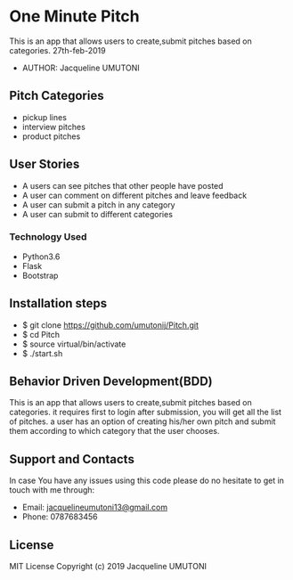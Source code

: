 # One Minute Pitch

This is an app that allows users to create,submit pitches based on categories. 27th-feb-2019

* AUTHOR: Jacqueline UMUTONI

## Pitch Categories

* pickup lines
* interview pitches
* product pitches

## User Stories

* A users can see pitches that other people have posted
* A user can comment on different pitches and leave feedback
* A user can submit a pitch in any category
* A user can submit to different categories
### Technology Used
* Python3.6
* Flask
* Bootstrap

## Installation steps

* $ git clone https://github.com/umutonij/Pitch.git
* $ cd Pitch
* $ source virtual/bin/activate
* $ ./start.sh

## Behavior Driven Development(BDD)

This is an app that allows users to create,submit pitches based on categories. it requires first to login after submission, you will get all the list of pitches. a user has an option of creating his/her own pitch and submit them according to which category that the user chooses.

## Support and Contacts

In case You have any issues using this code please do no hesitate to get in touch with me through:
* Email: jacquelineumutoni13@gmail.com
* Phone: 0787683456

## License
MIT License
Copyright (c) 2019 Jacqueline UMUTONI

